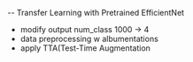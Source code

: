 -- Transfer Learning with Pretrained EfficientNet
+ modify output num_class 1000 -> 4
+ data preprocessing w albumentations
+ apply TTA(Test-Time Augmentation
